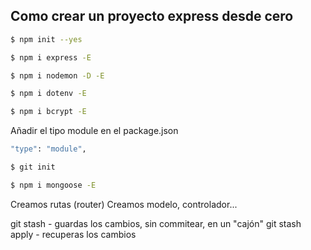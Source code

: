 
## Como crear un proyecto express desde cero

```bash
$ npm init --yes
```

```bash
$ npm i express -E
```

```bash
$ npm i nodemon -D -E
```

```bash
$ npm i dotenv -E
```

```bash
$ npm i bcrypt -E
```

 Añadir el tipo module en el package.json

```bash
"type": "module",
```

```bash
$ git init
```

```bash
$ npm i mongoose -E
```

Creamos rutas (router)
Creamos modelo, controlador...


git stash  - guardas los cambios, sin commitear, en un "cajón"
git stash apply - recuperas los cambios